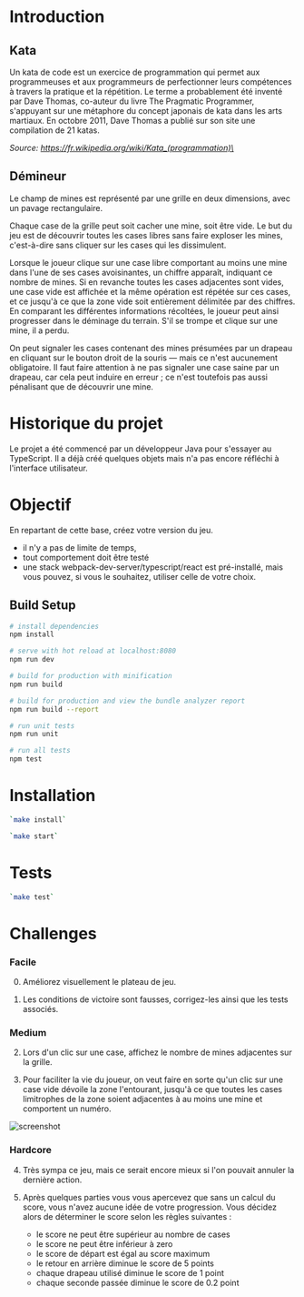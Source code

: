 # Introduction

## Kata

Un kata de code est un exercice de programmation qui permet aux programmeuses et aux programmeurs de perfectionner leurs compétences à travers la pratique et la répétition. Le terme a probablement été inventé par Dave Thomas, co-auteur du livre The Pragmatic Programmer, s'appuyant sur une métaphore du concept japonais de kata dans les arts martiaux. En octobre 2011, Dave Thomas a publié sur son site une compilation de 21 katas.

_Source: https://fr.wikipedia.org/wiki/Kata_(programmation)\_

## Démineur

Le champ de mines est représenté par une grille en deux dimensions, avec un pavage rectangulaire.

Chaque case de la grille peut soit cacher une mine, soit être vide. Le but du jeu est de découvrir toutes les cases libres sans faire exploser les mines, c'est-à-dire sans cliquer sur les cases qui les dissimulent.

Lorsque le joueur clique sur une case libre comportant au moins une mine dans l'une de ses cases avoisinantes, un chiffre apparaît, indiquant ce nombre de mines. Si en revanche toutes les cases adjacentes sont vides, une case vide est affichée et la même opération est répétée sur ces cases, et ce jusqu'à ce que la zone vide soit entièrement délimitée par des chiffres. En comparant les différentes informations récoltées, le joueur peut ainsi progresser dans le déminage du terrain. S'il se trompe et clique sur une mine, il a perdu.

On peut signaler les cases contenant des mines présumées par un drapeau en cliquant sur le bouton droit de la souris — mais ce n'est aucunement obligatoire. Il faut faire attention à ne pas signaler une case saine par un drapeau, car cela peut induire en erreur ; ce n'est toutefois pas aussi pénalisant que de découvrir une mine.

# Historique du projet

Le projet a été commencé par un développeur Java pour s'essayer au TypeScript. Il a déjà créé quelques objets mais n'a pas encore réfléchi à l'interface utilisateur.

# Objectif

En repartant de cette base, créez votre version du jeu.

-   il n'y a pas de limite de temps,
-   tout comportement doit être testé
-   une stack webpack-dev-server/typescript/react est pré-installé, mais vous pouvez, si vous le souhaitez, utiliser celle de votre choix.

## Build Setup

```bash
# install dependencies
npm install

# serve with hot reload at localhost:8080
npm run dev

# build for production with minification
npm run build

# build for production and view the bundle analyzer report
npm run build --report

# run unit tests
npm run unit

# run all tests
npm test
```

# Installation

```bash
`make install`

`make start`
```

# Tests

```bash
`make test`
```

# Challenges

### Facile

0. Améliorez visuellement le plateau de jeu.

1. Les conditions de victoire sont fausses, corrigez-les ainsi que les tests associés.

### Medium

2. Lors d'un clic sur une case, affichez le nombre de mines adjacentes sur la grille.

3. Pour faciliter la vie du joueur, on veut faire en sorte qu'un clic sur une case vide dévoile la zone l'entourant, jusqu'à ce que toutes les cases limitrophes de la zone soient adjacentes à au moins une mine et comportent un numéro.

![screenshot](https://cl.ly/92c9c05eeaeb/Screenshot_2019-04-25%252520demineur%252520-%252520Recherche%252520Google.png)

### Hardcore

4. Très sympa ce jeu, mais ce serait encore mieux si l'on pouvait annuler la dernière action.

5. Après quelques parties vous vous apercevez que sans un calcul du score, vous n'avez aucune idée de votre progression. Vous décidez alors de déterminer le score selon les règles suivantes :
    - le score ne peut être supérieur au nombre de cases
    - le score ne peut être inférieur à zero
    - le score de départ est égal au score maximum
    - le retour en arrière diminue le score de 5 points
    - chaque drapeau utilisé diminue le score de 1 point
    - chaque seconde passée diminue le score de 0.2 point

```

```
